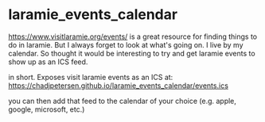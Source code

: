 # laramie_events_calendar
https://www.visitlaramie.org/events/ is a great resource for finding things to do in laramie. But I always forget to look at what's going on. I live by my calendar. So thought it would be interesting to try and get laramie events to show up as an ICS feed.

in short. Exposes visit laramie events as an ICS at:
https://chadjpetersen.github.io/laramie_events_calendar/events.ics

you can then add that feed to the calendar of your choice (e.g. apple, google, microsoft, etc.)